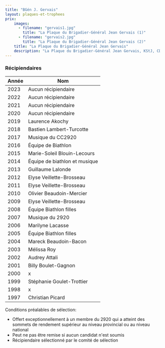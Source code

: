 ```yaml
---
title: "BGén J. Gervais"
layout: plaques-et-trophees
prix: 
    images:
      - filename: "gervais1.jpg"
        title: "La Plaque du Brigadier-Général Jean Gervais (1)"
      - filename: "gervais2.jpg"
        title: "La Plaque du Brigadier-Général Jean Gervais (2)"
    title: "La Plaque du Brigadier-Général Jean Gervais"
    description: "La Plaque du Brigadier-Général Jean Gervais, KStJ, CD est remise au cadet qui s'est le plus illustré sur la scène nationale tout en représentant le corps de cadets 2920."
---
```




### Récipiendaires

| Année | Nom |
| --- | --- |
| 2023 | Aucun récipiendaire |
| 2022 | Aucun récipiendaire |
| 2021 | Aucun récipiendaire |
| 2020 | Aucun récipiendaire |
| 2019 | Laurence Akochy |
| 2018 | Bastien Lambert-Turcotte |
| 2017 | Musique du CC2920 |
| 2016 | Équipe de Biathlon |
| 2015 | Marie-Soleil Blouin-Lecours |
| 2014 | Équipe de biathlon et musique |
| 2013 | Guillaume Lalonde |
| 2012 | Elyse Veillette-Brosseau |
| 2011 | Elyse Veillette-Brosseau |
| 2010 | Olivier Beaudoin-Mercier |
| 2009 | Elyse Veillette-Brosseau |
| 2008 | Équipe Biathlon filles |
| 2007 | Musique du 2920 |
| 2006 | Marilyne Lacasse |
| 2005 | Équipe Biathlon filles |
| 2004 | Mareck Beaudoin-Bacon |
| 2003 | Mélissa Roy |
| 2002 | Audrey Attali |
| 2001 | Billy Boulet-Gagnon |
| 2000 | x   |
| 1999 | Stéphanie Goulet-Trottier |
| 1998 | x   |
| 1997 | Christian Picard |

Conditions préalables de sélection:  
- Offert exceptionnellement à un membre du 2920 qui a atteint des sommets de rendement supérieur au niveau provincial ou au niveau national  
- Peut ne pas être remise si aucun candidat n'est soumis  
- Récipiendaire sélectionné par le comité de sélection
